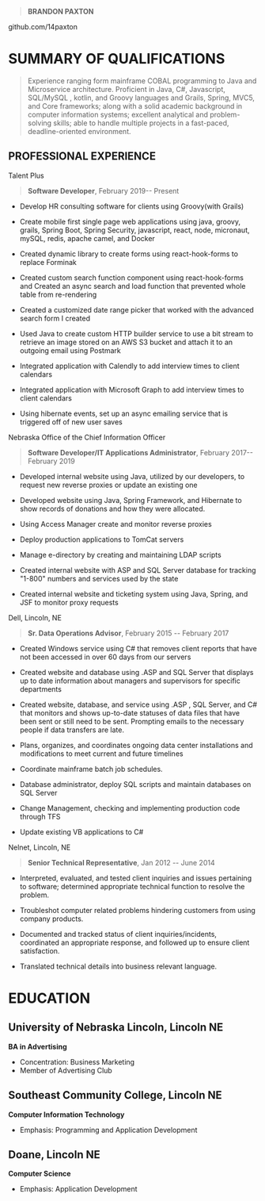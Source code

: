 > **BRANDON PAXTON**

github.com/14paxton

# SUMMARY OF QUALIFICATIONS 

> Experience ranging form mainframe COBAL programming to Java and Microservice architecture.
> Proficient in Java, C#, Javascript, SQL/MySQL , kotlin, and Groovy languages and Grails, Spring, MVC5, and Core frameworks;
> along with a solid academic background in computer information systems; excellent analytical and
> problem-solving skills; able to handle multiple projects in a
> fast-paced, deadline-oriented environment.

## **PROFESSIONAL EXPERIENCE** 

Talent Plus

> **Software Developer**, February 2019-- Present

-   Develop HR consulting software for clients using Groovy(with Grails)

-   Create mobile first single page web applications using java, groovy,
    grails, Spring Boot, Spring Security, javascript, react, node,
    micronaut, mySQL, redis, apache camel, and Docker

-   Created dynamic library to create forms using react-hook-forms to
    replace Forminak 

-   Created custom search function component using react-hook-forms  and
    Created an async search and load function that prevented whole table
    from re-rendering 

-   Created a customized date range picker that worked with the advanced
    search form I created

-   Used Java to create custom HTTP builder service to use a bit stream
    to retrieve an image stored on an AWS S3 bucket and attach it to an
    outgoing email using Postmark

-   Integrated application with Calendly to add interview times to
    client calendars

-   Integrated application with Microsoft Graph to add interview times
    to client calendars

-   Using hibernate events, set up an async emailing service that is
    triggered off of new user saves

Nebraska Office of the Chief Information Officer

> **Software Developer/IT Applications Administrator**, February 2017--
> February 2019

-   Developed internal website using Java, utilized by our developers,
    to request new reverse proxies or update an existing one

-   Developed website using Java, Spring Framework, and Hibernate to
    show records of donations and how they were allocated.

-   Using Access Manager create and monitor reverse proxies

-   Deploy production applications to TomCat servers

-   Manage e-directory by creating and maintaining LDAP scripts

-   Created internal website with ASP and SQL Server database for
    tracking "1-800" numbers and services used by the state

-   Created internal website and ticketing system using Java, Spring,
    and JSF to monitor proxy requests

Dell, Lincoln, NE

> **Sr. Data Operations Advisor**, February 2015 -- February 2017

-   Created Windows service using C# that removes client reports that
    have not been accessed in over 60 days from our servers

-   Created website and database using .ASP and SQL Server that displays
    up to date information about managers and supervisors for specific
    departments

-   Created website, database, and service using .ASP , SQL Server, and
    C# that monitors and shows up-to-date statuses of data files that
    have been sent or still need to be sent. Prompting emails to the
    necessary people if data transfers are late.

-   Plans, organizes, and coordinates ongoing data center installations
    and modifications to meet current and future timelines

-   Coordinate mainframe batch job schedules.

-   Database administrator, deploy SQL scripts and maintain databases on
    SQL Server

-   Change Management, checking and implementing production code through
    TFS

-   Update existing VB applications to C#

Nelnet, Lincoln, NE

> **Senior Technical Representative**, Jan 2012 -- June 2014

-   Interpreted, evaluated, and tested client inquiries and issues
    pertaining to software; determined appropriate technical function to
    resolve the problem.

-   Troubleshot computer related problems hindering customers from using
    company products.

-   Documented and tracked status of client inquiries/incidents,
    coordinated an appropriate response, and followed up to ensure
    client satisfaction.

-   Translated technical details into business relevant language.

# EDUCATION 
## University of Nebraska Lincoln, Lincoln NE
**BA in Advertising**
-   Concentration: Business Marketing
-   Member of Advertising Club

## Southeast Community College, Lincoln NE
**Computer Information Technology**
-   Emphasis: Programming and Application Development

## Doane, Lincoln NE
**Computer Science**
-   Emphasis: Application Development
